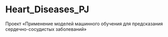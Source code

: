 # Heart_Diseases_PJ
Проект «Применение моделей машинного обучения для предсказания сердечно-сосудистых заболеваний»
